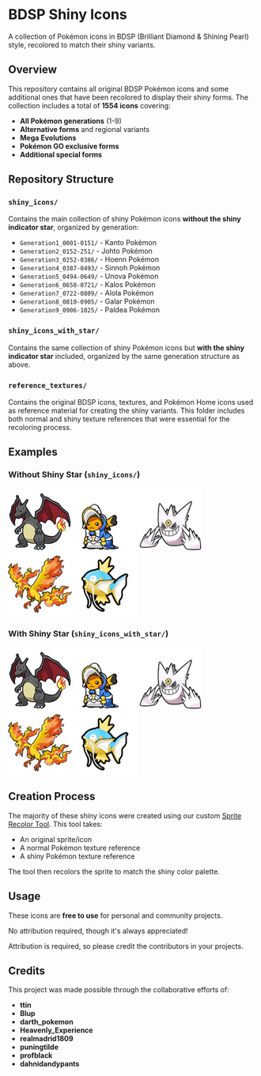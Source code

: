 # BDSP Shiny Icons

A collection of Pokémon icons in BDSP (Brilliant Diamond & Shining Pearl) style, recolored to match their shiny variants.

## Overview

This repository contains all original BDSP Pokémon icons and some additional ones that have been recolored to display their shiny forms. The collection includes a total of **1554 icons** covering:

- **All Pokémon generations** (1-9)
- **Alternative forms** and regional variants
- **Mega Evolutions**
- **Pokémon GO exclusive forms**
- **Additional special forms**

## Repository Structure

### `shiny_icons/`

Contains the main collection of shiny Pokémon icons **without the shiny indicator star**, organized by generation:

- `Generation1_0001-0151/` - Kanto Pokémon
- `Generation2_0152-251/` - Johto Pokémon
- `Generation3_0252-0386/` - Hoenn Pokémon
- `Generation4_0387-0493/` - Sinnoh Pokémon
- `Generation5_0494-0649/` - Unova Pokémon
- `Generation6_0650-0721/` - Kalos Pokémon
- `Generation7_0722-0809/` - Alola Pokémon
- `Generation8_0810-0905/` - Galar Pokémon
- `Generation9_0906-1025/` - Paldea Pokémon

### `shiny_icons_with_star/`

Contains the same collection of shiny Pokémon icons but **with the shiny indicator star** included, organized by the same generation structure as above.

### `reference_textures/`

Contains the original BDSP icons, textures, and Pokémon Home icons used as reference material for creating the shiny variants. This folder includes both normal and shiny texture references that were essential for the recoloring process.

## Examples

### Without Shiny Star (`shiny_icons/`)

![Shiny Charizard without star](shiny_icons/Generation1_0001-0151/pm0006_00_01.png)
![Shiny Pikachu without star](shiny_icons/Generation1_0001-0151/pm0025_03_11.png)
![Shiny Gengar without star](shiny_icons/Generation1_0001-0151/pm0094_01_01.png)
![Shiny Moltres without star](shiny_icons/Generation1_0001-0151/pm0146_01_21.png)
![Shiny Magikarp without star](shiny_icons/Generation1_0001-0151/pm0129_00_11_28.png)

### With Shiny Star (`shiny_icons_with_star/`)

![Shiny Charizard with star](shiny_icons/Generation1_0001-0151/pm0006_00_01.png)
![Shiny Pikachu with star](shiny_icons/Generation1_0001-0151/pm0025_03_11.png)
![Shiny Gengar with star](shiny_icons/Generation1_0001-0151/pm0094_01_01.png)
![Shiny Moltres with star](shiny_icons/Generation1_0001-0151/pm0146_01_21.png)
![Shiny Magikarp with star](shiny_icons/Generation1_0001-0151/pm0129_00_11_28.png)

## Creation Process

The majority of these shiny icons were created using our custom [Sprite Recolor Tool](https://github.com/BlupBlurp/sprite-recolor-tool). This tool takes:

- An original sprite/icon
- A normal Pokémon texture reference
- A shiny Pokémon texture reference

The tool then recolors the sprite to match the shiny color palette.

## Usage

These icons are **free to use** for personal and community projects.

No attribution required, though it's always appreciated!

Attribution is required, so please credit the contributors in your projects.

## Credits

This project was made possible through the collaborative efforts of:

- **ttin**
- **Blup**
- **darth_pokemon**
- **Heavenly_Experience**
- **realmadrid1809**
- **puningtilde**
- **profblack**
- **dahnidandypants**
